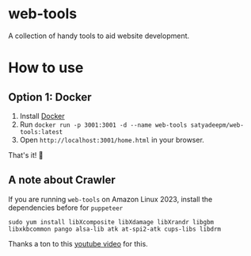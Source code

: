 # web-tools
A collection of handy tools to aid website development.

# How to use
## Option 1: Docker
1. Install [Docker](https://docs.docker.com/get-docker/)
2. Run `docker run -p 3001:3001 -d --name web-tools satyadeepm/web-tools:latest`
3. Open `http://localhost:3001/home.html` in your browser.

That's it! :tada:

## A note about Crawler
If you are running `web-tools` on Amazon Linux 2023, install the dependencies before for `puppeteer`
```
sudo yum install libXcomposite libXdamage libXrandr libgbm libxkbcommon pango alsa-lib atk at-spi2-atk cups-libs libdrm
```
Thanks a ton to this [youtube video](https://www.youtube.com/watch?v=pdpzrv1H2RM&ab_channel=legendsmnd) for this.